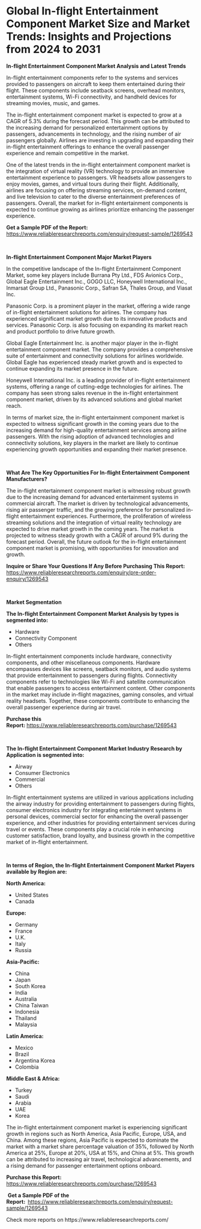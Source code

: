 <p><h1>Global In-flight Entertainment Component Market Size and Market Trends: Insights and Projections from 2024 to 2031</h1></p><p><strong>In-flight Entertainment Component Market Analysis and Latest Trends</strong></p>
<p><p>In-flight entertainment components refer to the systems and services provided to passengers on aircraft to keep them entertained during their flight. These components include seatback screens, overhead monitors, entertainment systems, Wi-Fi connectivity, and handheld devices for streaming movies, music, and games.</p><p>The in-flight entertainment component market is expected to grow at a CAGR of 5.3% during the forecast period. This growth can be attributed to the increasing demand for personalized entertainment options by passengers, advancements in technology, and the rising number of air passengers globally. Airlines are investing in upgrading and expanding their in-flight entertainment offerings to enhance the overall passenger experience and remain competitive in the market.</p><p>One of the latest trends in the in-flight entertainment component market is the integration of virtual reality (VR) technology to provide an immersive entertainment experience to passengers. VR headsets allow passengers to enjoy movies, games, and virtual tours during their flight. Additionally, airlines are focusing on offering streaming services, on-demand content, and live television to cater to the diverse entertainment preferences of passengers. Overall, the market for in-flight entertainment components is expected to continue growing as airlines prioritize enhancing the passenger experience.</p></p>
<p><strong>Get a Sample PDF of the Report:&nbsp;</strong> <a href="https://www.reliableresearchreports.com/enquiry/request-sample/1269543">https://www.reliableresearchreports.com/enquiry/request-sample/1269543</a></p>
<p>&nbsp;</p>
<p><strong>In-flight Entertainment Component Major Market Players</strong></p>
<p><p>In the competitive landscape of the In-flight Entertainment Component Market, some key players include Burrana Pty Ltd., FDS Avionics Corp., Global Eagle Entertainment Inc., GOGO LLC, Honeywell International Inc., Inmarsat Group Ltd., Panasonic Corp., Safran SA, Thales Group, and Viasat Inc.</p><p>Panasonic Corp. is a prominent player in the market, offering a wide range of in-flight entertainment solutions for airlines. The company has experienced significant market growth due to its innovative products and services. Panasonic Corp. is also focusing on expanding its market reach and product portfolio to drive future growth.</p><p>Global Eagle Entertainment Inc. is another major player in the in-flight entertainment component market. The company provides a comprehensive suite of entertainment and connectivity solutions for airlines worldwide. Global Eagle has experienced steady market growth and is expected to continue expanding its market presence in the future.</p><p>Honeywell International Inc. is a leading provider of in-flight entertainment systems, offering a range of cutting-edge technologies for airlines. The company has seen strong sales revenue in the in-flight entertainment component market, driven by its advanced solutions and global market reach.</p><p>In terms of market size, the in-flight entertainment component market is expected to witness significant growth in the coming years due to the increasing demand for high-quality entertainment services among airline passengers. With the rising adoption of advanced technologies and connectivity solutions, key players in the market are likely to continue experiencing growth opportunities and expanding their market presence.</p></p>
<p>&nbsp;</p>
<p><strong>What Are The Key Opportunities For In-flight Entertainment Component Manufacturers?</strong></p>
<p><p>The in-flight entertainment component market is witnessing robust growth due to the increasing demand for advanced entertainment systems in commercial aircraft. The market is driven by technological advancements, rising air passenger traffic, and the growing preference for personalized in-flight entertainment experiences. Furthermore, the proliferation of wireless streaming solutions and the integration of virtual reality technology are expected to drive market growth in the coming years. The market is projected to witness steady growth with a CAGR of around 9% during the forecast period. Overall, the future outlook for the in-flight entertainment component market is promising, with opportunities for innovation and growth.</p></p>
<p><strong>Inquire or Share Your Questions If Any Before Purchasing This Report:</strong> <a href="https://www.reliableresearchreports.com/enquiry/pre-order-enquiry/1269543">https://www.reliableresearchreports.com/enquiry/pre-order-enquiry/1269543</a></p>
<p>&nbsp;</p>
<p><strong>Market Segmentation</strong></p>
<p><strong>The In-flight Entertainment Component Market Analysis by types is segmented into:</strong></p>
<p><ul><li>Hardware</li><li>Connectivity Component</li><li>Others</li></ul></p>
<p><p>In-flight entertainment components include hardware, connectivity components, and other miscellaneous components. Hardware encompasses devices like screens, seatback monitors, and audio systems that provide entertainment to passengers during flights. Connectivity components refer to technologies like Wi-Fi and satellite communication that enable passengers to access entertainment content. Other components in the market may include in-flight magazines, gaming consoles, and virtual reality headsets. Together, these components contribute to enhancing the overall passenger experience during air travel.</p></p>
<p><strong>Purchase this Report:&nbsp;</strong><a href="https://www.reliableresearchreports.com/purchase/1269543">https://www.reliableresearchreports.com/purchase/1269543</a></p>
<p>&nbsp;</p>
<p><strong>The In-flight Entertainment Component Market Industry Research by Application is segmented into:</strong></p>
<p><ul><li>Airway</li><li>Consumer Electronics</li><li>Commercial</li><li>Others</li></ul></p>
<p><p>In-flight entertainment systems are utilized in various applications including the airway industry for providing entertainment to passengers during flights, consumer electronics industry for integrating entertainment systems in personal devices, commercial sector for enhancing the overall passenger experience, and other industries for providing entertainment services during travel or events. These components play a crucial role in enhancing customer satisfaction, brand loyalty, and business growth in the competitive market of in-flight entertainment.</p></p>
<p>&nbsp;</p>
<p><strong>In terms of Region, the In-flight Entertainment Component Market Players available by Region are:</strong></p>
<p>
    <p> <strong> North America: </strong>
        <ul>
            <li>United States</li>
            <li>Canada</li>
        </ul>
        </p> 
    <p> <strong> Europe: </strong>
        <ul>
            <li>Germany</li>
            <li>France</li>
            <li>U.K.</li>
            <li>Italy</li>
            <li>Russia</li>
        </ul>
        </p> 
    <p> <strong> Asia-Pacific: </strong>
        <ul>
            <li>China</li>
            <li>Japan</li>
            <li>South Korea</li>
            <li>India</li>
            <li>Australia</li>
            <li>China Taiwan</li>
            <li>Indonesia</li>
            <li>Thailand</li>
            <li>Malaysia</li>
        </ul>
        </p> 
    <p> <strong> Latin America: </strong>
        <ul>
            <li>Mexico</li>
            <li>Brazil</li>
            <li>Argentina Korea</li>
            <li>Colombia</li>
        </ul>
        </p> 
    <p> <strong> Middle East & Africa: </strong>
        <ul>
            <li>Turkey</li>
            <li>Saudi</li>
            <li>Arabia</li>
            <li>UAE</li>
            <li>Korea</li>
        </ul>
    </p>
    </p>
<p><p>The in-flight entertainment component market is experiencing significant growth in regions such as North America, Asia Pacific, Europe, USA, and China. Among these regions, Asia Pacific is expected to dominate the market with a market share percentage valuation of 35%, followed by North America at 25%, Europe at 20%, USA at 15%, and China at 5%. This growth can be attributed to increasing air travel, technological advancements, and a rising demand for passenger entertainment options onboard.</p></p>
<p><strong>Purchase this Report: </strong><a href="https://www.reliableresearchreports.com/purchase/1269543">https://www.reliableresearchreports.com/purchase/1269543</a></p>
<p>&nbsp;<strong>Get a Sample PDF of the Report:&nbsp;&nbsp;</strong><a href="https://www.reliableresearchreports.com/enquiry/request-sample/1269543">https://www.reliableresearchreports.com/enquiry/request-sample/1269543</a></p>
<p><strong></strong></p>
<p>Check more reports on https://www.reliableresearchreports.com/</p>